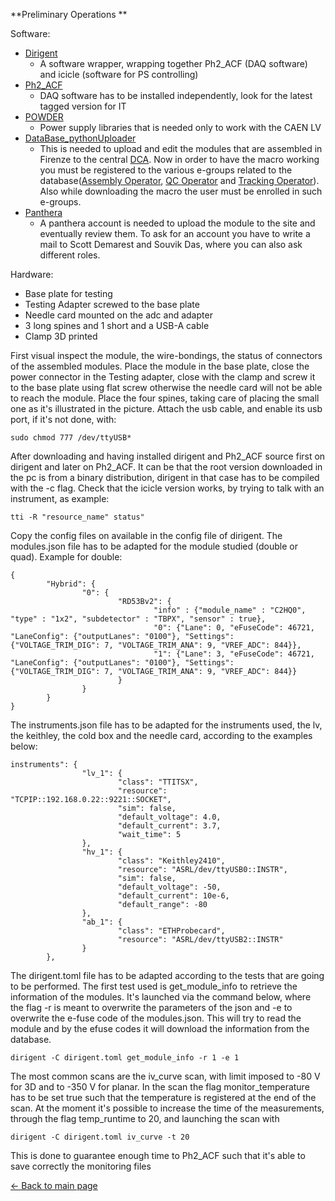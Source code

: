  **Preliminary Operations **

Software:

* [Dirigent](https://gitlab.cern.ch/cms_tk_ph2/dirigent)
    * A software wrapper, wrapping together Ph2_ACF (DAQ software) and icicle (software for PS controlling)
* [Ph2_ACF](https://gitlab.cern.ch/cms_tk_ph2/ph2_acf)
    * DAQ software has to be installed independently, look for the latest tagged version for IT 
* [POWDER](https://gitlab.cern.ch/cms_tk_ph2/power_supply)
    * Power supply libraries that is needed only to work with the CAEN LV
* [DataBase_pythonUploader](https://gitlab.cern.ch/cms-ph2-database/py4dbupload)
    * This is needed to upload and edit the modules that are assembled in Firenze to the central [DCA](https://cmsdca.cern.ch/trk_cmsr/construct/parts/). Now in order to have the macro working you must be registered to the various e-groups related to the database([Assembly Operator](https://e-groups.cern.ch/e-groups/Egroup.do?egroupId=10371208&AI_USERNAME=GBARDELL&searchField=0&searchMethod=1&searchValue=cms-tracker&pageSize=100&hideSearchFields=false&searchMemberOnly=false&searchAdminOnly=false&AI_SESSION=A14D2513EC1D9B7E5E74DC59856C84FE), [QC Operator](https://e-groups.cern.ch/e-groups/Egroup.do?egroupId=10371211&AI_USERNAME=DIMATTIA&searchField=0&searchMethod=0&searchValue=cms-&pageSize=30&hideSearchFields=false&searchMemberOnly=false&searchAdminOnly=true&AI_SESSION=BFhKdxLwOasNLkbBtvtWK6ZpHHvuZeQV93Y-JFCAYJz2clVK7nQH%2114215125%21wlsmanaged1%2110110%2110111%211603272119128) and [Tracking Operator](https://e-groups.cern.ch/e-groups/Egroup.do?egroupId=10371211&AI_USERNAME=DIMATTIA&searchField=0&searchMethod=0&searchValue=cms-&pageSize=30&hideSearchFields=false&searchMemberOnly=false&searchAdminOnly=true&AI_SESSION=BFhKdxLwOasNLkbBtvtWK6ZpHHvuZeQV93Y-JFCAYJz2clVK7nQH%2114215125%21wlsmanaged1%2110110%2110111%211603272119128)). Also while downloading the macro the user must be enrolled in such e-groups.
* [Panthera](https://panthera.fit.edu/)
    * A panthera account is needed to upload the module to the site and eventually review them. To ask for an account you have to write a mail to Scott Demarest and Souvik Das, where you can also ask different roles.

Hardware:
* Base plate for testing
* Testing Adapter screwed to the base plate 
* Needle card mounted on the adc and adapter
* 3 long spines and 1 short and a USB-A cable
* Clamp 3D printed

First visual inspect the module, the wire-bondings, the status of connectors of the assembled modules. Place the module in the base plate, close the power connector in the Testing adapter, close with the clamp and screw it to the base plate using flat screw otherwise the needle card will not be able to reach the module. Place the four spines, taking care of placing the small one as it's illustrated in the picture. Attach the usb cable, and enable its usb port, if it's not done, with: 
``` 
sudo chmod 777 /dev/ttyUSB* 
```

After downloading and having installed dirigent and Ph2_ACF source first on dirigent and later on Ph2_ACF. It can be that the root version downloaded in the pc is from a binary distribution, dirigent in that case has to be compiled with the -c flag. Check that the icicle version works, by trying to talk with an instrument, as example:
```
tti -R "resource_name" status"
``` 

Copy the config files on available in the config file of dirigent. The modules.json file has to be adapted for the module studied (double or quad). Example for double:
```
{
        "Hybrid": {
                "0": {
                        "RD53Bv2": {
                                "info" : {"module_name" : "C2HQ0", "type" : "1x2", "subdetector" : "TBPX", "sensor" : true},
                                "0": {"Lane": 0, "eFuseCode": 46721, "LaneConfig": {"outputLanes": "0100"}, "Settings": {"VOLTAGE_TRIM_DIG": 7, "VOLTAGE_TRIM_ANA": 9, "VREF_ADC": 844}},
                                "1": {"Lane": 3, "eFuseCode": 46721, "LaneConfig": {"outputLanes": "0100"}, "Settings": {"VOLTAGE_TRIM_DIG": 7, "VOLTAGE_TRIM_ANA": 9, "VREF_ADC": 844}}
                        }
                }
        }
}
```

The instruments.json file has to be adapted for the instruments used, the lv, the keithley, the cold box and the needle card, according to the examples below:
```
instruments": {
                "lv_1": {
                        "class": "TTITSX",
                        "resource": "TCPIP::192.168.0.22::9221::SOCKET",
                        "sim": false,
                        "default_voltage": 4.0,
                        "default_current": 3.7,
                        "wait_time": 5
                },
                "hv_1": {
                        "class": "Keithley2410",
                        "resource": "ASRL/dev/ttyUSB0::INSTR",
                        "sim": false,
                        "default_voltage": -50,
                        "default_current": 10e-6,
                        "default_range": -80
                },
                "ab_1": {
                        "class": "ETHProbecard",
                        "resource": "ASRL/dev/ttyUSB2::INSTR"
                }
        },
```

The dirigent.toml file has to be adapted according to the tests that are going to be performed. The first test used is get_module_info to retrieve the information of the modules. It's launched via the command below, where the flag -r is meant to overwrite  the parameters of the json and -e to overwrite the e-fuse code of the modules.json. This will try to read the module and by the efuse codes it will download the information from the database.   
```
dirigent -C dirigent.toml get_module_info -r 1 -e 1
```


The most common scans are the iv_curve scan, with limit imposed to -80 V for 3D and to -350 V for planar. In the scan the flag monitor_temperature has to be set true such that the temperature is registered at the end of the scan. At the moment it's possible to increase the time of the measurements, through the flag temp_runtime to 20, and launching the scan with 
```
dirigent -C dirigent.toml iv_curve -t 20
```
This is done to guarantee enough time to Ph2_ACF such that it's able to save correctly the monitoring files 

[← Back to main page](../index.md)
